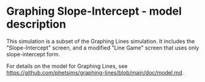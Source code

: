 # Graphing Slope-Intercept - model description

This simulation is a subset of the Graphing Lines simulation. It includes the "Slope-Intercept" screen, 
and a modified "Line Game" screen that uses only slope-intercept form.

For details on the model for Graphing Lines, see https://github.com/phetsims/graphing-lines/blob/main/doc/model.md.

